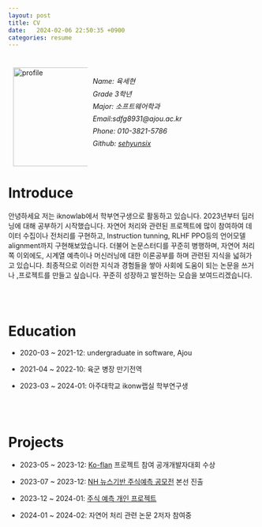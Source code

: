```yaml
---
layout: post
title: CV
date:   2024-02-06 22:50:35 +0900
categories: resume
---
```



<meta name="generator" content="Jekyll v4.3.3" />
<meta property="og:title" content="CV" />
<meta property="og:locale" content="en_US" />
<meta name="description" content="Name: 육세현 Grade 3학년 Major: 소프트웨어학과 Email:sdfg8931@ajou.ac.kr Phone: 010-1234-5678 Github: sehyunsix" />
<meta property="og:description" content="Name: 육세현 Grade 3학년 Major: 소프트웨어학과 Email:sdfg8931@ajou.ac.kr Phone: 010-1234-5678 Github: sehyunsix" />
<link rel="canonical" href="http://localhost:4000/resume/2024/02/06/resume.html" />
<meta property="og:url" content="http://localhost:4000/resume/2024/02/06/resume.html" />
<meta property="og:site_name" content="Sehyun Yuk" />
<meta property="og:type" content="article" />
<meta property="article:published_time" content="2024-02-06T22:50:35+09:00" />
<meta name="twitter:card" content="summary" />
<meta property="twitter:title" content="CV" />
<script type="application/ld+json">
{"@context":"https://schema.org","@type":"BlogPosting","dateModified":"2024-02-06T22:50:35+09:00","datePublished":"2024-02-06T22:50:35+09:00","description":"Name: 육세현 Grade 3학년 Major: 소프트웨어학과 Email:sdfg8931@ajou.ac.kr Phone: 010-1234-5678 Github: sehyunsix","headline":"CV","mainEntityOfPage":{"@type":"WebPage","@id":"http://localhost:4000/resume/2024/02/06/resume.html"},"url":"http://localhost:4000/resume/2024/02/06/resume.html"}</script>
<!-- End Jekyll SEO tag -->
<link rel="stylesheet" href="/assets/main.css"><link type="application/atom+xml" rel="alternate" href="http://localhost:4000/feed.xml" title="Sehyun Yuk" />




  <div class="post-content e-content" itemprop="articleBody">
    <div style="float: left; width: 30%; padding: 10px;">
      <p><img  src ="../../../../.././profile_image.jpeg" alt="profile" weight="200px" height="200px" />
        </p></div>
        <div style="text-align: left; font-style: italic; line-height: 1.8;">
         &nbsp;&nbsp;
        <p>Name: 육세현 <br />
         Grade 3학년 <br />
         Major: 소프트웨어학과 <br />
         Email:sdfg8931@ajou.ac.kr <br />
         Phone: 010-3821-5786 <br />
         Github: <a href="https://github.com/sehyunsix">
         sehyunsix</a></p></div>

<p><br /></p>
<h1 id="introduce">Introduce</h1>

<p>안녕하세요 저는 iknowlab에서 학부연구생으로 활동하고 있습니다. 2023년부터 딥러닝에 대해 공부하기 시작했습니다. 자연어 처리와 관련된 프로젝트에 많이 참여하여 데이터 수집이나 전처리를 구현하고, Instruction tunning, RLHF PPO등의 언어모델 alignment까지 구현해보았습니다. 더불어 논문스터디를 꾸준히 병행하며, 자연어 처리쪽 이외에도, 시계열 예측이나 머신러닝에 대한 이론공부를 하며 관련된 지식을 넓혀가고 있습니다. 최종적으로 이러한 지식과 경험들을 쌓아 사회에 도움이 되는 논문을 쓰거나 ,프로젝트를 만들고 싶습니다. 꾸준히 성장하고 발전하는 모습을 보여드리겠습니다.</p>

<p><br />
<br /></p>

<h1 id="education">Education</h1>

<ul>
  <li>
    <p>2020-03 ~ 2021-12: undergraduate in software, Ajou</p>
  </li>
  <li>
    <p>2021-04 ~ 2022-10: 육군 병장 만기전역</p>
  </li>
  <li>
    <p>2023-03 ~ 2024-01: 아주대학교 ikonw랩실 학부연구생</p>
  </li>
</ul>

<p><br />
<br /></p>

<h1 id="projects">Projects</h1>

<ul>
  <li>
    <p>2023-05 ~ 2023-12: <a href="https://github.com/iKnowLab-Projects/ko-flan">Ko-flan</a> 프로젝트 참여 공개개발자대회 수상</p>
  </li>
  <li>
    <p>2023-07 ~ 2023-12: <a href="https://dacon.io/competitions/official/236145/codeshare/8948?page=1&amp;dtype=random">NH 뉴스기반 주식예측 공모전</a> 본선 진출</p>
  </li>
  <li>
    <p>2023-12 ~ 2024-01: <a href="https://github.com/sehyunsix/Stock_Prediction.git">주식 예측 개인 프로젝트</a></p>
  </li>
  <li>
    <p>2024-01 ~ 2024-02: 자연어 처리 관련 논문 2저자 참여중</p>
  </li>
</ul>

<p><br />
<br /></p>




